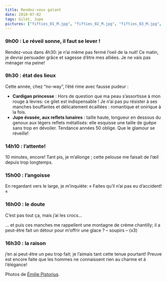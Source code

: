 ```yaml
---
title: Rendez-vous galant
date: 2010-07-02
tags: Gilet, Jupe
pictures: ["fifties_01_M.jpg", "fifties_02_M.jpg", "fifties_03_M.jpg", "fifties_04_M.jpg", "fifties_05_M.jpg", "fifties_06_M.jpg", "fifties_07_M.jpg"]
---
```

<h3>9h00 : Le réveil sonne, il faut se lever !</h3>
<p>Rendez-vous dans 4h30: je n’ai même pas fermé l’oeil de la nuit! Ce matin, je devrai persuader grâce et sagesse d’être mes alliées. Je ne vais pas ménager ma peine!</p>
<h3>9h30 : état des lieux</h3>
<p>Cette année, chez “no-way”, l’été rime avec fausse pudeur :</p>
<ul>
<li><strong>Cardigan princesse</strong> : Hors de question que ma peau s’assortisse à mon rouge à lèvres: ce gilet est indispensable ! Je n’ai pas pu résister à ses manches bouffantes et délicatement écaillées : romantique et onirique à la fois.</li>
<li><strong>Jupe évasée, aux reflets lunaires</strong> : taille haute, longueur en dessous du genoux aux légers reflets métallisés: elle esquisse une taille de guêpe sans trop en dévoiler. Tendance années 50 oblige. Que le glamour se réveille!</li>
</ul>

<h3>14h10 : l’attente!</h3>
<p>10 minutes, encore! Tant pis, je m’allonge ; cette pelouse me faisait de l’œil depuis trop longtemps.</p>

<h3>15h00 : l’angoisse</h3>
<p>En regardant vers le large, je m’inquiète: « Faites qu’il n’ai pas eu d’accident! « </p>

<h3>16h00 : le doute</h3>
<p>C’est pas tout ça, mais j’ai les crocs…</p>

<p>… et puis ces manches me rappellent une montagne de crème chantilly; il a peut-être fait un détour pour m’offrir une glace ? – soupirs – (x3)</p>

<h3>16h30 : la raison</h3>
<p>j’en ai peut-être un peu trop fait; je l’aimais tant cette tenue pourtant! Preuve est encore faite que les hommes ne connaissent rien au charme et à l’élégance!</p>



Photos de <a href="http://www.flickr.com/photos/emilie-pistorius/" target="_blank">Émilie Pistorius</a>.